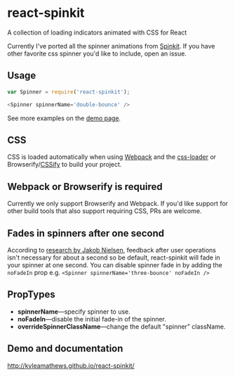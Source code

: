 react-spinkit
=============

A collection of loading indicators animated with CSS for React

Currently I've ported all the spinner animations from
[Spinkit](https://github.com/tobiasahlin/SpinKit). If you have other favorite
 css spinner you'd like to include, open an issue.

## Usage
```javascript
var Spinner = require('react-spinkit');

<Spinner spinnerName='double-bounce' />
```

See more examples on the [demo page](http://kyleamathews.github.io/react-spinkit/).

## CSS
CSS is loaded automatically when using [Webpack](http://webpack.github.io) and the
[css-loader](https://github.com/webpack/css-loader) or Browserify/[CSSify](https://github.com/davidguttman/cssify)
 to build your project.

## Webpack or Browserify is required
Currently we only support Browserify and Webpack. If you'd like support
for other build tools that also support requiring CSS, PRs are welcome.

## Fades in spinners after one second
According to [research by Jakob Nielsen](http://www.nngroup.com/articles/response-times-3-important-limits/),
 feedback after user operations isn't necessary for about a second so be
default, react-spinkit will fade in your spinner at one second.
 You can disable spinner fade in by adding the `noFadeIn` prop e.g. `<Spinner
spinnerName='three-bounce' noFadeIn />`

## PropTypes
* **spinnerName**—specify spinner to use.
* **noFadeIn**—disable the initial fade-in of the spinner.
* **overrideSpinnerClassName**—change the default "spinner" className.

## Demo and documentation
http://kyleamathews.github.io/react-spinkit/
